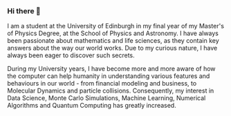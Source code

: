 ### Hi there 👋

I am a student at the University of Edinburgh in my final year of my Master's of Physics Degree, at the School of Physics and Astronomy. I have always been passionate about mathematics and life sciences, as they contain key answers about the way our world works. Due to my curious nature, I have always been eager to discover such secrets. 

During my University years, I have become more and more aware of how the computer can help humanity in understanding various features and behaviours in our world - from financial modeling and business, to Molecular Dynamics and particle collisions. Consequently, my interest in Data Science, Monte Carlo Simulations, Machine Learning, Numerical Algorithms and Quantum Computing has greatly increased.

<!--
**AlexandruHau/AlexandruHau** is a ✨ _special_ ✨ repository because its `README.md` (this file) appears on your GitHub profile.

Here are some ideas to get you started:

- 🔭 I’m currently working on ...
- 🌱 I’m currently learning ...
- 👯 I’m looking to collaborate on ...
- 🤔 I’m looking for help with ...
- 💬 Ask me about ...
- 📫 How to reach me: ...
- 😄 Pronouns: ...
- ⚡ Fun fact: ...
-->
